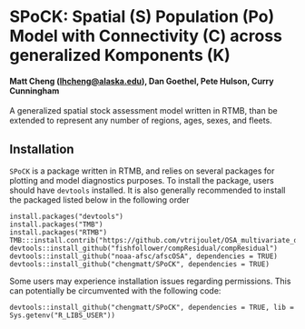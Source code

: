 # SPoCK: Spatial (S) Population (Po) Model with Connectivity (C) across generalized Komponents (K)
#### Matt Cheng (lhcheng@alaska.edu), Dan Goethel, Pete Hulson, Curry Cunningham

A generalized spatial stock assessment model written in RTMB, than be extended to represent any number of regions, ages, sexes, and fleets. 

## Installation

`SPoCK` is a package written in RTMB, and relies on several packages for plotting and model diagnostics purposes. To install the package, users should have `devtools` installed. It is also generally recommended to install the packaged listed below in the following order

```
install.packages("devtools")
install.packages("TMB")
install.packages("RTMB")
TMB:::install.contrib("https://github.com/vtrijoulet/OSA_multivariate_dists/archive/main.zip")
devtools::install_github("fishfollower/compResidual/compResidual")
devtools::install_github("noaa-afsc/afscOSA", dependencies = TRUE)
devtools::install_github("chengmatt/SPoCK", dependencies = TRUE)
```
Some users may experience installation issues regarding permissions. This can potentially be circumvented with the following code:
```
devtools::install_github("chengmatt/SPoCK", dependencies = TRUE, lib = Sys.getenv("R_LIBS_USER"))
```

